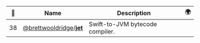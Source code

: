 |:star2: | Name | Description | 🌍|
|---|---|---|---|
|38|[@brettwooldridge](https://github.com/brettwooldridge)/[**jet**](https://github.com/brettwooldridge/jet)|Swift-to-JVM bytecode compiler.||

